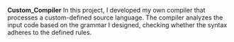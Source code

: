 **Custom_Compiler**
In this project, I developed my own compiler that processes a custom-defined source language. The compiler analyzes the input code based on the grammar I designed, checking whether the syntax adheres to the defined rules.
